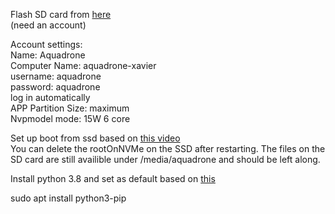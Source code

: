 Flash SD card from [here](https://developer.nvidia.com/jetson-nx-developer-kit-sd-card-image)  
(need an account)

Account settings:  
Name: Aquadrone  
Computer Name: aquadrone-xavier  
username: aquadrone  
password: aquadrone  
log in automatically  
APP Partition Size: maximum  
Nvpmodel mode: 15W 6 core  

Set up boot from ssd based on [this video](https://www.youtube.com/watch?v=ZK5FYhoJqIg&feature=emb_logo&ab_channel=JetsonHacks)  
You can delete the rootOnNVMe on the SSD after restarting. The files on the SD card are still availible under /media/aquadrone and should be left along.

Install python 3.8 and set as default based on [this](https://ubuntuhandbook.org/index.php/2020/07/python-3-8-4-released-install-ubuntu-18-04-16-04/)

sudo apt install python3-pip
